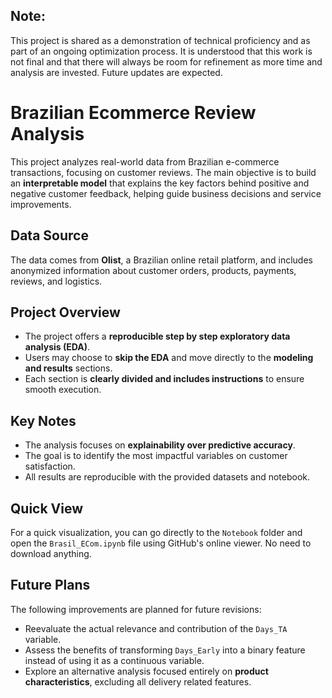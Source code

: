 ## Note:

This project is shared as a demonstration of technical proficiency and as part of an ongoing optimization process. It is understood that this work is not final and that there will always be room for refinement as more time and analysis are invested. Future updates are expected.

# Brazilian Ecommerce Review Analysis

This project analyzes real-world data from Brazilian e-commerce transactions, focusing on customer reviews. The main objective is to build an **interpretable model** that explains the key factors behind positive and negative customer feedback, helping guide business decisions and service improvements.

## Data Source

The data comes from **Olist**, a Brazilian online retail platform, and includes anonymized information about customer orders, products, payments, reviews, and logistics.

## Project Overview

- The project offers a **reproducible step by step exploratory data analysis (EDA)**.
- Users may choose to **skip the EDA** and move directly to the **modeling and results** sections.
- Each section is **clearly divided and includes instructions** to ensure smooth execution.

## Key Notes

- The analysis focuses on **explainability over predictive accuracy**.
- The goal is to identify the most impactful variables on customer satisfaction.
- All results are reproducible with the provided datasets and notebook.

## Quick View

For a quick visualization, you can go directly to the `Notebook` folder and open the `Brasil_ECom.ipynb` file using GitHub's online viewer. No need to download anything.

## Future Plans

The following improvements are planned for future revisions:
- Reevaluate the actual relevance and contribution of the `Days_TA ` variable.
- Assess the benefits of transforming `Days_Early` into a binary feature instead of using it as a continuous variable.
- Explore an alternative analysis focused entirely on **product characteristics**, excluding all delivery related features.
